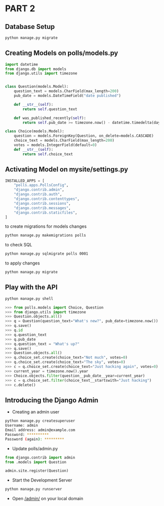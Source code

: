 # PART 2

## Database Setup

```bash
python manage.py migrate
```

## Creating Models on polls/models.py

```python
import datetime
from django.db import models
from django.utils import timezone


class Question(models.Model):
    question_text = models.CharField(max_length=200)
    pub_date = models.DateTimeField("date published")

    def __str__(self):
        return self.question_text

    def was_published_recently(self):
        return self.pub_date >= timezone.now() - datetime.timedelta(days=1)

class Choice(models.Model):
    question = models.ForeignKey(Question, on_delete=models.CASCADE)
    choice_text = models.CharField(max_length=200)
    votes = models.IntegerField(default=0)
    def __str__(self):
        return self.choice_text
```

## Activating Model on mysite/settings.py

```python
INSTALLED_APPS = [
    "polls.apps.PollsConfig",
    "django.contrib.admin",
    "django.contrib.auth",
    "django.contrib.contenttypes",
    "django.contrib.sessions",
    "django.contrib.messages",
    "django.contrib.staticfiles",
]
```

to create migrations for models changes

```bash
python manage.py makemigrations polls
```

to check SQL

```bash
python manage.py sqlmigrate polls 0001
```

to apply changes

```bash
python manage.py migrate
```

## Play with the API

```bash
python manage.py shell
```

```python
>>> from polls.models import Choice, Question
>>> from django.utils import timezone
>>> Question.objects.all()
>>> q = Question(question_text="What's new?", pub_date=timezone.now())
>>> q.save()
>>> q.id
>>> q.question_text
>>> q.pub_date
>>> q.question_text = "What's up?"
>>> q.save()
>>> Question.objects.all()
>>> q.choice_set.create(choice_text="Not much", votes=0)
>>> q.choice_set.create(choice_text="The sky", votes=0)
>>> c = q.choice_set.create(choice_text="Just hacking again", votes=0)
>>> current_year = timezone.now().year
>>> Choice.objects.filter(question__pub_date__year=current_year)
>>> c = q.choice_set.filter(choice_text__startswith="Just hacking")
>>> c.delete()
```

## Introducing the Django Admin

- Creating an admin user

```bash
python manage.py createsuperuser
Username: admin
Email address: admin@example.com
Password: **********
Password (again): *********
```

- Update polls/admin.py

```python
from django.contrib import admin
from .models import Question

admin.site.register(Question)
```

- Start the Development Server

```bash
python manage.py runserver
```

- Open [/admin/](http://127.0.0.1:8000/admin/) on your local domain

